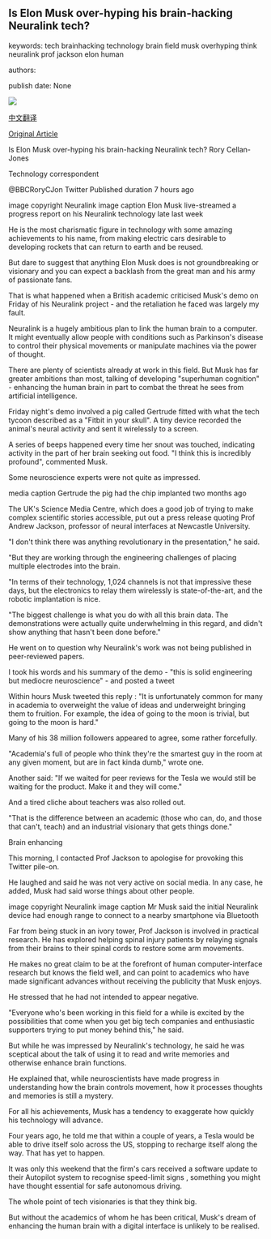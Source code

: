## Is Elon Musk over-hyping his brain-hacking Neuralink tech?

keywords: tech brainhacking technology brain field musk overhyping think neuralink prof jackson elon human

authors: 

publish date: None

![](https://ichef.bbci.co.uk/news/1024/branded_news/10A03/production/_114199086_musk.jpg)

[中文翻译](Is%20Elon%20Musk%20over-hyping%20his%20brain-hacking%20Neuralink%20tech%3F_zh.md)

[Original Article](https://www.bbc.com/news/technology-53987919)

Is Elon Musk over-hyping his brain-hacking Neuralink tech? Rory Cellan-Jones

Technology correspondent

@BBCRoryCJon Twitter Published duration 7 hours ago

image copyright Neuralink image caption Elon Musk live-streamed a progress report on his Neuralink technology late last week

He is the most charismatic figure in technology with some amazing achievements to his name, from making electric cars desirable to developing rockets that can return to earth and be reused.

But dare to suggest that anything Elon Musk does is not groundbreaking or visionary and you can expect a backlash from the great man and his army of passionate fans.

That is what happened when a British academic criticised Musk's demo on Friday of his Neuralink project - and the retaliation he faced was largely my fault.

Neuralink is a hugely ambitious plan to link the human brain to a computer. It might eventually allow people with conditions such as Parkinson's disease to control their physical movements or manipulate machines via the power of thought.

There are plenty of scientists already at work in this field. But Musk has far greater ambitions than most, talking of developing "superhuman cognition" - enhancing the human brain in part to combat the threat he sees from artificial intelligence.

Friday night's demo involved a pig called Gertrude fitted with what the tech tycoon described as a "Fitbit in your skull". A tiny device recorded the animal's neural activity and sent it wirelessly to a screen.

A series of beeps happened every time her snout was touched, indicating activity in the part of her brain seeking out food. "I think this is incredibly profound", commented Musk.

Some neuroscience experts were not quite as impressed.

media caption Gertrude the pig had the chip implanted two months ago

The UK's Science Media Centre, which does a good job of trying to make complex scientific stories accessible, put out a press release quoting Prof Andrew Jackson, professor of neural interfaces at Newcastle University.

"I don't think there was anything revolutionary in the presentation," he said.

"But they are working through the engineering challenges of placing multiple electrodes into the brain.

"In terms of their technology, 1,024 channels is not that impressive these days, but the electronics to relay them wirelessly is state-of-the-art, and the robotic implantation is nice.

"The biggest challenge is what you do with all this brain data. The demonstrations were actually quite underwhelming in this regard, and didn't show anything that hasn't been done before."

He went on to question why Neuralink's work was not being published in peer-reviewed papers.

I took his words and his summary of the demo - "this is solid engineering but mediocre neuroscience" - and posted a tweet

Within hours Musk tweeted this reply : "It is unfortunately common for many in academia to overweight the value of ideas and underweight bringing them to fruition. For example, the idea of going to the moon is trivial, but going to the moon is hard."

Many of his 38 million followers appeared to agree, some rather forcefully.

"Academia's full of people who think they're the smartest guy in the room at any given moment, but are in fact kinda dumb," wrote one.

Another said: "If we waited for peer reviews for the Tesla we would still be waiting for the product. Make it and they will come."

And a tired cliche about teachers was also rolled out.

"That is the difference between an academic (those who can, do, and those that can't, teach) and an industrial visionary that gets things done."

Brain enhancing

This morning, I contacted Prof Jackson to apologise for provoking this Twitter pile-on.

He laughed and said he was not very active on social media. In any case, he added, Musk had said worse things about other people.

image copyright Neuralink image caption Mr Musk said the initial Neuralink device had enough range to connect to a nearby smartphone via Bluetooth

Far from being stuck in an ivory tower, Prof Jackson is involved in practical research. He has explored helping spinal injury patients by relaying signals from their brains to their spinal cords to restore some arm movements.

He makes no great claim to be at the forefront of human computer-interface research but knows the field well, and can point to academics who have made significant advances without receiving the publicity that Musk enjoys.

He stressed that he had not intended to appear negative.

"Everyone who's been working in this field for a while is excited by the possibilities that come when you get big tech companies and enthusiastic supporters trying to put money behind this," he said.

But while he was impressed by Neuralink's technology, he said he was sceptical about the talk of using it to read and write memories and otherwise enhance brain functions.

He explained that, while neuroscientists have made progress in understanding how the brain controls movement, how it processes thoughts and memories is still a mystery.

For all his achievements, Musk has a tendency to exaggerate how quickly his technology will advance.

Four years ago, he told me that within a couple of years, a Tesla would be able to drive itself solo across the US, stopping to recharge itself along the way. That has yet to happen.

It was only this weekend that the firm's cars received a software update to their Autopilot system to recognise speed-limit signs , something you might have thought essential for safe autonomous driving.

The whole point of tech visionaries is that they think big.

But without the academics of whom he has been critical, Musk's dream of enhancing the human brain with a digital interface is unlikely to be realised.